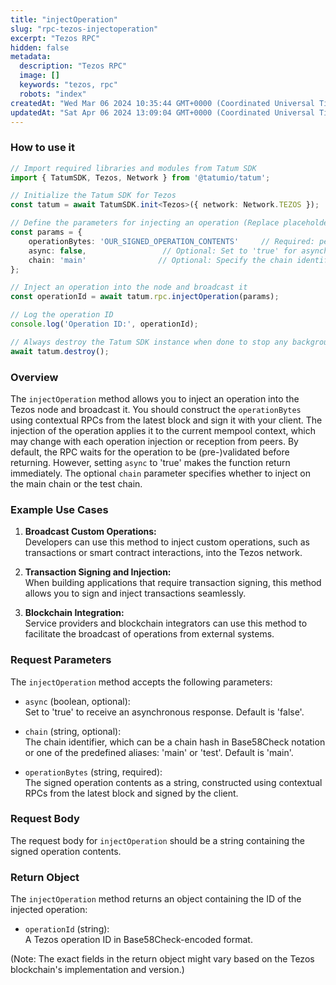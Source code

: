 ```yaml
---
title: "injectOperation"
slug: "rpc-tezos-injectoperation"
excerpt: "Tezos RPC"
hidden: false
metadata: 
  description: "Tezos RPC"
  image: []
  keywords: "tezos, rpc"
  robots: "index"
createdAt: "Wed Mar 06 2024 10:35:44 GMT+0000 (Coordinated Universal Time)"
updatedAt: "Sat Apr 06 2024 13:09:04 GMT+0000 (Coordinated Universal Time)"
---
```




### How to use it

```typescript code example
// Import required libraries and modules from Tatum SDK
import { TatumSDK, Tezos, Network } from '@tatumio/tatum';

// Initialize the Tatum SDK for Tezos
const tatum = await TatumSDK.init<Tezos>({ network: Network.TEZOS });

// Define the parameters for injecting an operation (Replace placeholders with actual values)
const params = {
    operationBytes: 'OUR_SIGNED_OPERATION_CONTENTS'     // Required: peration contents as a string
    async: false,                 // Optional: Set to 'true' for asynchronous injection
    chain: 'main'                // Optional: Specify the chain identifier (Replace with 'test' for test chain)
};

// Inject an operation into the node and broadcast it
const operationId = await tatum.rpc.injectOperation(params);

// Log the operation ID
console.log('Operation ID:', operationId);

// Always destroy the Tatum SDK instance when done to stop any background processes
await tatum.destroy();
```

### Overview

The `injectOperation` method allows you to inject an operation into the Tezos node and broadcast it. You should construct the `operationBytes` using contextual RPCs from the latest block and sign it with your client. The injection of the operation applies it to the current mempool context, which may change with each operation injection or reception from peers. By default, the RPC waits for the operation to be (pre-)validated before returning. However, setting `async` to 'true' makes the function return immediately. The optional `chain` parameter specifies whether to inject on the main chain or the test chain.

### Example Use Cases

1. **Broadcast Custom Operations:**  
   Developers can use this method to inject custom operations, such as transactions or smart contract interactions, into the Tezos network.

2. **Transaction Signing and Injection:**  
   When building applications that require transaction signing, this method allows you to sign and inject transactions seamlessly.

3. **Blockchain Integration:**  
   Service providers and blockchain integrators can use this method to facilitate the broadcast of operations from external systems.

### Request Parameters

The `injectOperation` method accepts the following parameters:

- `async` (boolean, optional):  
  Set to 'true' to receive an asynchronous response. Default is 'false'.

- `chain` (string, optional):  
  The chain identifier, which can be a chain hash in Base58Check notation or one of the predefined aliases: 'main' or 'test'. Default is 'main'.

- `operationBytes` (string, required):  
  The signed operation contents as a string, constructed using contextual RPCs from the latest block and signed by the client.

### Request Body

The request body for `injectOperation` should be a string containing the signed operation contents.

### Return Object

The `injectOperation` method returns an object containing the ID of the injected operation:

- `operationId` (string):  
  A Tezos operation ID in Base58Check-encoded format.

(Note: The exact fields in the return object might vary based on the Tezos blockchain's implementation and version.)

